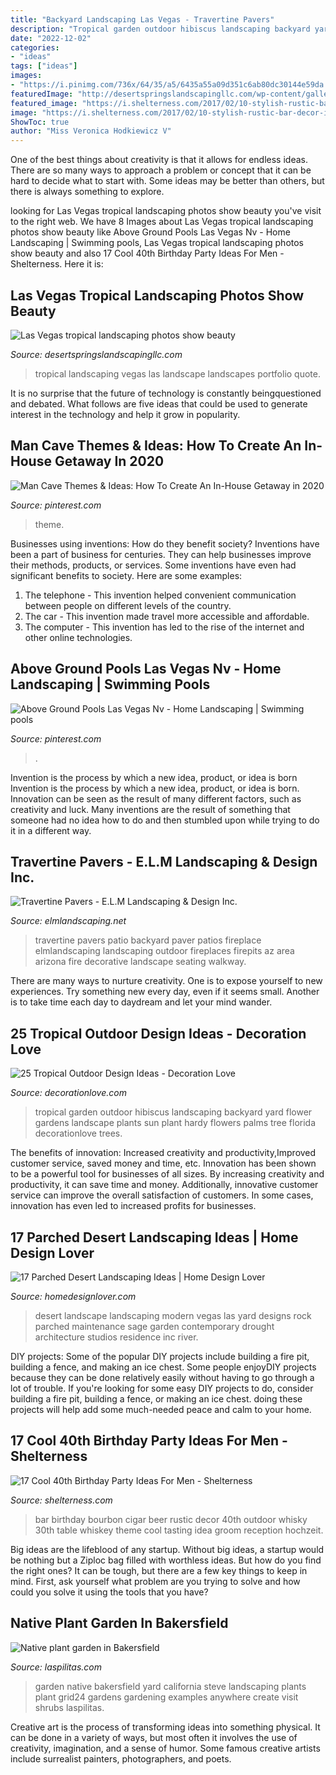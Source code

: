 ```yaml
---
title: "Backyard Landscaping Las Vegas - Travertine Pavers"
description: "Tropical garden outdoor hibiscus landscaping backyard yard flower gardens landscape plants sun plant hardy flowers palms tree florida decorationlove trees"
date: "2022-12-02"
categories:
- "ideas"
tags: ["ideas"]
images:
- "https://i.pinimg.com/736x/64/35/a5/6435a55a09d351c6ab80dc30144e59da.jpg"
featuredImage: "http://desertspringslandscapingllc.com/wp-content/gallery/tropical-landscapes/2016-08-19-10-43-02.jpg"
featured_image: "https://i.shelterness.com/2017/02/10-stylish-rustic-bar-decor-idea.jpg"
image: "https://i.shelterness.com/2017/02/10-stylish-rustic-bar-decor-idea.jpg"
ShowToc: true
author: "Miss Veronica Hodkiewicz V"
---
```



One of the best things about creativity is that it allows for endless ideas. There are so many ways to approach a problem or concept that it can be hard to decide what to start with. Some ideas may be better than others, but there is always something to explore.

	

		
looking for Las Vegas tropical landscaping photos show beauty you've visit to the right web. We have 8 Images about Las Vegas tropical landscaping photos show beauty like Above Ground Pools Las Vegas Nv - Home Landscaping | Swimming pools, Las Vegas tropical landscaping photos show beauty and also 17 Cool 40th Birthday Party Ideas For Men - Shelterness. Here it is:
		
    
## Las Vegas Tropical Landscaping Photos Show Beauty

<img loading=lazy src="http://desertspringslandscapingllc.com/wp-content/gallery/tropical-landscapes/2016-08-19-10-43-02.jpg" onerror="this.onerror=null;this.src='https://tse2.mm.bing.net/th?id=OIP.kF0thzNFK9aIsL9qP9U9mgHaEK&amp;pid=15.1';" alt="Las Vegas tropical landscaping photos show beauty">

_Source: desertspringslandscapingllc.com_

>tropical landscaping vegas las landscape landscapes portfolio quote. 

	

It is no surprise that the future of technology is constantly beingquestioned and debated. What follows are five ideas that could be used to generate interest in the technology and help it grow in popularity.

    
## Man Cave Themes &amp; Ideas: How To Create An In-House Getaway In 2020

<img loading=lazy src="https://i.pinimg.com/736x/64/35/a5/6435a55a09d351c6ab80dc30144e59da.jpg" onerror="this.onerror=null;this.src='https://tse4.mm.bing.net/th?id=OIP.9tV_zjrAHEo43n7cvhZqLwHaE8&amp;pid=15.1';" alt="Man Cave Themes &amp; Ideas: How To Create An In-House Getaway in 2020">

_Source: pinterest.com_

>theme. 

	

Businesses using inventions: How do they benefit society?
Inventions have been a part of business for centuries. They can help businesses improve their methods, products, or services.  Some inventions have even had significant benefits to society. Here are some examples: 
1. The telephone - This invention helped convenient communication between people on different levels of the country.
2. The car - This invention made travel more accessible and affordable.
3. The computer - This invention has led to the rise of the internet and other online technologies.

    
## Above Ground Pools Las Vegas Nv - Home Landscaping | Swimming Pools

<img loading=lazy src="https://i.pinimg.com/originals/1c/73/77/1c7377d049482f9882a7af8630b9c3db.jpg" onerror="this.onerror=null;this.src='https://tse1.mm.bing.net/th?id=OIP.XSsqSGJw6agHRet3yoqU-gHaE1&amp;pid=15.1';" alt="Above Ground Pools Las Vegas Nv - Home Landscaping | Swimming pools">

_Source: pinterest.com_

>. 

	

Invention is the process by which a new idea, product, or idea is born
Invention is the process by which a new idea, product, or idea is born. Innovation can be seen as the result of many different factors, such as creativity and luck. Many inventions are the result of something that someone had no idea how to do and then stumbled upon while trying to do it in a different way.

    
## Travertine Pavers - E.L.M Landscaping &amp; Design Inc.

<img loading=lazy src="http://www.elmlandscaping.net/wp-content/uploads/2012/07/Picture-012.jpg" onerror="this.onerror=null;this.src='https://tse3.mm.bing.net/th?id=OIP.nFKCDCwOf9baeiwiyymezgHaFj&amp;pid=15.1';" alt="Travertine Pavers - E.L.M Landscaping &amp; Design Inc.">

_Source: elmlandscaping.net_

>travertine pavers patio backyard paver patios fireplace elmlandscaping landscaping outdoor fireplaces firepits az area arizona fire decorative landscape seating walkway. 

	

There are many ways to nurture creativity. One is to expose yourself to new experiences. Try something new every day, even if it seems small. Another is to take time each day to daydream and let your mind wander.

    
## 25 Tropical Outdoor Design Ideas - Decoration Love

<img loading=lazy src="http://www.decorationlove.com/wp-content/uploads/2016/04/Tropical-Outdoor-Garden-Ideas-Full-Sun.jpg" onerror="this.onerror=null;this.src='https://tse2.mm.bing.net/th?id=OIP.hQRtavI4Bofrf-ex4dzHOwHaNK&amp;pid=15.1';" alt="25 Tropical Outdoor Design Ideas - Decoration Love">

_Source: decorationlove.com_

>tropical garden outdoor hibiscus landscaping backyard yard flower gardens landscape plants sun plant hardy flowers palms tree florida decorationlove trees. 

	

The benefits of innovation: Increased creativity and productivity,Improved customer service, saved money and time, etc.
Innovation has been shown to be a powerful tool for businesses of all sizes. By increasing creativity and productivity, it can save time and money. Additionally, innovative customer service can improve the overall satisfaction of customers. In some cases, innovation has even led to increased profits for businesses.

    
## 17 Parched Desert Landscaping Ideas | Home Design Lover

<img loading=lazy src="https://homedesignlover.com/wp-content/uploads/2013/08/18-landscape-modern.jpg" onerror="this.onerror=null;this.src='https://tse4.mm.bing.net/th?id=OIP.7GMA0k-A9logfBLQjCgKjwHaFK&amp;pid=15.1';" alt="17 Parched Desert Landscaping Ideas | Home Design Lover">

_Source: homedesignlover.com_

>desert landscape landscaping modern vegas las yard designs rock parched maintenance sage garden contemporary drought architecture studios residence inc river. 

	

DIY projects: Some of the popular DIY projects include building a fire pit, building a fence, and making an ice chest.
Some people enjoyDIY projects because they can be done relatively easily without having to go through a lot of trouble. If you're looking for some easy DIY projects to do, consider building a fire pit, building a fence, or making an ice chest. doing these projects will help add some much-needed peace and calm to your home.

    
## 17 Cool 40th Birthday Party Ideas For Men - Shelterness

<img loading=lazy src="https://i.shelterness.com/2017/02/10-stylish-rustic-bar-decor-idea.jpg" onerror="this.onerror=null;this.src='https://tse3.mm.bing.net/th?id=OIP.duN_TfoJ5tQv8M1Rhsw7egHaLH&amp;pid=15.1';" alt="17 Cool 40th Birthday Party Ideas For Men - Shelterness">

_Source: shelterness.com_

>bar birthday bourbon cigar beer rustic decor 40th outdoor whisky 30th table whiskey theme cool tasting idea groom reception hochzeit. 

	

Big ideas are the lifeblood of any startup. Without big ideas, a startup would be nothing but a Ziploc bag filled with worthless ideas. But how do you find the right ones? It can be tough, but there are a few key things to keep in mind. First, ask yourself what problem are you trying to solve and how could you solve it using the tools that you have?

    
## Native Plant Garden In Bakersfield

<img loading=lazy src="http://www.laspilitas.com/garden/examples/steve-bakersfield-front.jpg" onerror="this.onerror=null;this.src='https://tse2.mm.bing.net/th?id=OIP.325rJ01Wnfy9wnTBk0Ch6wHaLl&amp;pid=15.1';" alt="Native plant garden in Bakersfield">

_Source: laspilitas.com_

>garden native bakersfield yard california steve landscaping plants plant grid24 gardens gardening examples anywhere create visit shrubs laspilitas. 

	

Creative art is the process of transforming ideas into something physical. It can be done in a variety of ways, but most often it involves the use of creativity, imagination, and a sense of humor. Some famous creative artists include surrealist painters, photographers, and poets.

